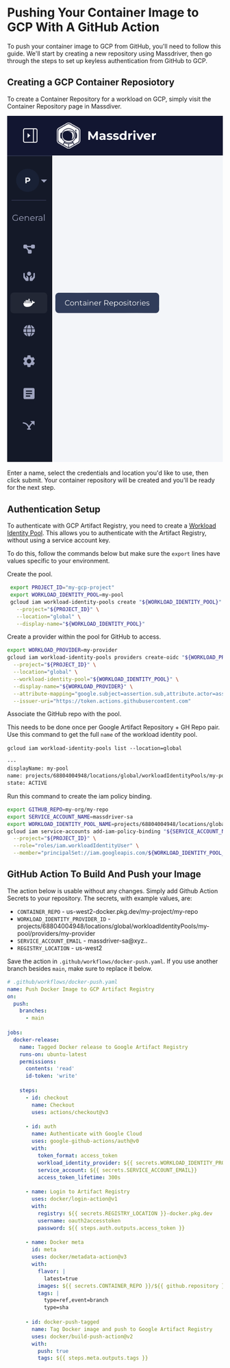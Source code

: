 # Pushing Your Container Image to GCP With A GitHub Action

To push your container image to GCP from GitHub, you'll need to follow this guide. We'll start by creating a new repository using Massdriver, then go through the steps to set up keyless authentication from GitHub to GCP.

## Creating a GCP Container Reposiotory

To create a Container Repository for a workload on GCP, simply visit the Container Repository page in Massdiver.

![Container Repository](./img/gar-example-1.png)

Enter a name, select the credentials and location you'd like to use, then click submit. Your container repository will be created and you'll be ready for the next step.

## Authentication Setup

To authenticate with GCP Artifact Registry, you need to create a [Workload Identity Pool](https://cloud.google.com/iam/docs/workload-identity-federation). This allows you to authenticate with the Artifact Registry, without using a service account key.

To do this, follow the commands below but make sure the `export` lines have values specific to your environment.

Create the pool.

```bash
 export PROJECT_ID="my-gcp-project"
 export WORKLOAD_IDENTITY_POOL=my-pool
 gcloud iam workload-identity-pools create "${WORKLOAD_IDENTITY_POOL}" \
   --project="${PROJECT_ID}" \
   --location="global" \
   --display-name="${WORKLOAD_IDENTITY_POOL}"
```

Create a provider within the pool for GitHub to access.

```bash
export WORKLOAD_PROVIDER=my-provider
gcloud iam workload-identity-pools providers create-oidc "${WORKLOAD_PROVIDER}" \
  --project="${PROJECT_ID}" \
  --location="global" \
  --workload-identity-pool="${WORKLOAD_IDENTITY_POOL}" \
  --display-name="${WORKLOAD_PROVIDER}" \
  --attribute-mapping="google.subject=assertion.sub,attribute.actor=assertion.actor,attribute.repository=assertion.repository" \
  --issuer-uri="https://token.actions.githubusercontent.com"
```

Associate the GitHub repo with the pool.

This needs to be done once per Google Artifact Repository + GH Repo pair. Use this command to get the full `name` of the workload identity pool.

`gcloud iam workload-identity-pools list --location=global`

```bash
---
displayName: my-pool
name: projects/68804004948/locations/global/workloadIdentityPools/my-pool
state: ACTIVE
```

Run this command to create the iam policy binding.

```bash
export GITHUB_REPO=my-org/my-repo
export SERVICE_ACCOUNT_NAME=massdriver-sa
export WORKLOAD_IDENTITY_POOL_NAME=projects/68804004948/locations/global/workloadIdentityPools/my-pool
gcloud iam service-accounts add-iam-policy-binding "${SERVICE_ACCOUNT_NAME}@${PROJECT_ID}.iam.gserviceaccount.com" \
  --project="${PROJECT_ID}" \
  --role="roles/iam.workloadIdentityUser" \
  --member="principalSet://iam.googleapis.com/${WORKLOAD_IDENTITY_POOL_NAME}/attribute.repository/${GITHUB_REPO}"
```

## GitHub Action To Build And Push your Image

The action below is usable without any changes. Simply add Github Action Secrets to your repository. The secrets, with example values, are:

- `CONTAINER_REPO` - us-west2-docker.pkg.dev/my-project/my-repo
- `WORKLOAD_IDENTITY_PROVIDER_ID` - projects/68804004948/locations/global/workloadIdentityPools/my-pool/providers/my-provider
- `SERVICE_ACCOUNT_EMAIL` - massdriver-sa@xyz..
- `REGISTRY_LOCATION` - us-west2

Save the action in `.github/workflows/docker-push.yaml`. If you use another branch besides `main`, make sure to replace it below.

```yaml
# .github/workflows/docker-push.yaml
name: Push Docker Image to GCP Artifact Registry
on:
  push:
    branches:
      - main

jobs:
  docker-release:
    name: Tagged Docker release to Google Artifact Registry
    runs-on: ubuntu-latest
    permissions:
      contents: 'read'
      id-token: 'write'

    steps:
      - id: checkout
        name: Checkout
        uses: actions/checkout@v3

      - id: auth
        name: Authenticate with Google Cloud
        uses: google-github-actions/auth@v0
        with:
          token_format: access_token
          workload_identity_provider: ${{ secrets.WORKLOAD_IDENTITY_PROVIDER_ID }}
          service_account: ${{ secrets.SERVICE_ACCOUNT_EMAIL}}
          access_token_lifetime: 300s

      - name: Login to Artifact Registry
        uses: docker/login-action@v1
        with:
          registry: ${{ secrets.REGISTRY_LOCATION }}-docker.pkg.dev
          username: oauth2accesstoken
          password: ${{ steps.auth.outputs.access_token }}

      - name: Docker meta
        id: meta
        uses: docker/metadata-action@v3
        with:
          flavor: |
            latest=true
          images: ${{ secrets.CONTAINER_REPO }}/${{ github.repository }}
          tags: |
            type=ref,event=branch
            type=sha

      - id: docker-push-tagged
        name: Tag Docker image and push to Google Artifact Registry
        uses: docker/build-push-action@v2
        with:
          push: true
          tags: ${{ steps.meta.outputs.tags }}
```
